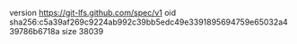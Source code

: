 version https://git-lfs.github.com/spec/v1
oid sha256:c5a39af269c9224ab992c39bb5edc49e3391895694759e65032a439786b6718a
size 38039
